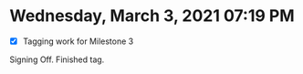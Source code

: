 # Wednesday, March  3, 2021 07:19 PM
- [x] Tagging work for Milestone 3

Signing Off. Finished tag. 